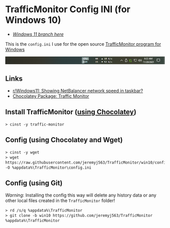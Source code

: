 # TrafficMonitor Config INI (for Windows 10)
- [*Windows 11 branch here*](https://github.com/jeremyj563/TrafficMonitor)

This is the `config.ini` I use for the open source [TrafficMonitor program for Windows](https://github.com/zhongyang219/TrafficMonitor)

![traffic-monitor-example](example.png "example")

## Links
- [r/Windows11: Showing NetBalancer network speed in taskbar?](https://www.reddit.com/r/Windows11/comments/p7v07m/showing_netbalancer_network_speed_in_taskbar/)
- [Chocolatey Package: Traffic Monitor](https://community.chocolatey.org/packages/traffic-monitor)

## Install TrafficMonitor ([using Chocolatey](https://chocolatey.org/install#individual))
```
> cinst -y traffic-monitor
```

## Config (using Chocolatey and Wget)
```
> cinst -y wget
> wget https://raw.githubusercontent.com/jeremyj563/TrafficMonitor/win10/config.ini -O %appdata%\TrafficMonitor\config.ini
```

## Config (using Git)
*Warning*: Installing the config this way will delete any history data or any other local files created in the `TrafficMonitor` folder!
```
> rd /s/q %appdata%\TrafficMonitor
> git clone -b win10 https://github.com/jeremyj563/TrafficMonitor %appdata%\TrafficMonitor
```
